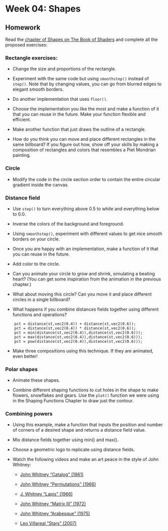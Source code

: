 # Week 04: Shapes

## Homework

Read the [chapter of Shapes on The Book of Shaders](http://thebookofshaders.com/07/) and complete all the proposed exercises:

### Rectangle exercises: 

* Change the size and proportions of the rectangle.

* Experiment with the same code but using ```smoothstep()``` instead of ```step()```. Note that by changing values, you can go from blurred edges to elegant smooth borders.

* Do another implementation that uses ```floor()```.

* Choose the implementation you like the most and make a function of it that you can reuse in the future. Make your function flexible and efficient.

* Make another function that just draws the outline of a rectangle.

* How do you think you can move and place different rectangles in the same billboard? If you figure out how, show off your skills by making a composition of rectangles and colors that resembles a Piet Mondrian painting.

### Circle

* Modify the code in the circle section order to contain the entire circular gradient inside the canvas.

### Distance field

* Use ```step()``` to turn everything above 0.5 to white and everything below to 0.0.

* Inverse the colors of the background and foreground.

* Using ```smoothstep()```, experiment with different values to get nice smooth borders on your circle.

* Once you are happy with an implementation, make a function of it that you can reuse in the future.

* Add color to the circle.

* Can you animate your circle to grow and shrink, simulating a beating heart? (You can get some inspiration from the animation in the previous chapter.)

* What about moving this circle? Can you move it and place different circles in a single billboard?

* What happens if you combine distances fields together using different functions and operations?

```
    pct = distance(st,vec2(0.4)) + distance(st,vec2(0.6));
    pct = distance(st,vec2(0.4)) * distance(st,vec2(0.6));
    pct = min(distance(st,vec2(0.4)),distance(st,vec2(0.6)));
    pct = max(distance(st,vec2(0.4)),distance(st,vec2(0.6)));
    pct = pow(distance(st,vec2(0.4)),distance(st,vec2(0.6)));
```

* Make three compositions using this technique. If they are animated, even better!

### Polar shapes

* Animate these shapes.

* Combine different shaping functions to cut holes in the shape to make flowers, snowflakes and gears.
Use the ```plot()``` function we were using in the Shaping Functions Chapter to draw just the contour.

### Combining powers

* Using this example, make a function that inputs the position and number of corners of a desired shape and returns a distance field value.

* Mix distance fields together using min() and max().

* Choose a geometric logo to replicate using distance fields.

* Watch the following videos and make an art peace in the style of John Whitney:
    
    - [John Whitney “Catalog” (1961)](https://www.youtube.com/watch?v=TbV7loKp69s) 
    
    - [John Whitney “Permutations” (1966)](https://www.youtube.com/watch?v=BzB31mD4NmA)
    
    - [J. Whitney “Lapis” (1966)](https://www.youtube.com/watch?v=kzniaKxMr2g)
    
    - [John Whitney “Matrix III” (1972)](https://www.youtube.com/watch?v=ZrKgyY5aDvA)
    
    - [John Whitney “Arabesque” (1975)](https://www.youtube.com/watch?v=w7h0ppnUQhE)
    
    - [Leo Villareal “Stars” (2007)](https://vimeo.com/3021389) 
    
